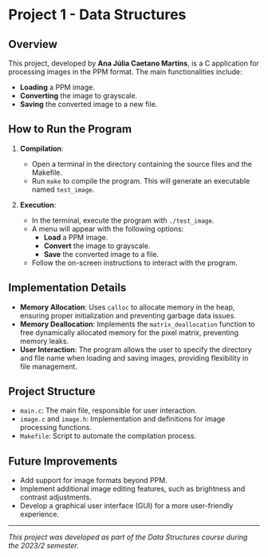 # Project 1 - Data Structures

## Overview

This project, developed by **Ana Júlia Caetano Martins**, is a C application for processing images in the PPM format. The main functionalities include:

- **Loading** a PPM image.
- **Converting** the image to grayscale.
- **Saving** the converted image to a new file.

## How to Run the Program

1. **Compilation**:
   - Open a terminal in the directory containing the source files and the Makefile.
   - Run `make` to compile the program. This will generate an executable named `test_image`.

2. **Execution**:
   - In the terminal, execute the program with `./test_image`.
   - A menu will appear with the following options:
     - **Load** a PPM image.
     - **Convert** the image to grayscale.
     - **Save** the converted image to a file.
   - Follow the on-screen instructions to interact with the program.

## Implementation Details

- **Memory Allocation**: Uses `calloc` to allocate memory in the heap, ensuring proper initialization and preventing garbage data issues.
- **Memory Deallocation**: Implements the `matrix_deallocation` function to free dynamically allocated memory for the pixel matrix, preventing memory leaks.
- **User Interaction**: The program allows the user to specify the directory and file name when loading and saving images, providing flexibility in file management.

## Project Structure

- `main.c`: The main file, responsible for user interaction.
- `image.c` and `image.h`: Implementation and definitions for image processing functions.
- `Makefile`: Script to automate the compilation process.

## Future Improvements

- Add support for image formats beyond PPM.
- Implement additional image editing features, such as brightness and contrast adjustments.
- Develop a graphical user interface (GUI) for a more user-friendly experience.

---

*This project was developed as part of the Data Structures course during the 2023/2 semester.*
